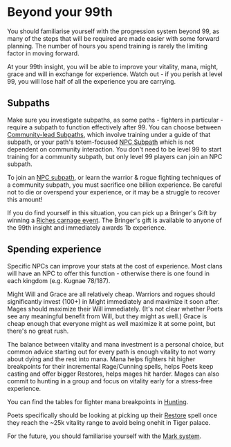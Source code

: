 # Beyond your 99th

You should familiarise yourself with the progression system beyond 99, as many of the steps that will be required are made easier with some forward planning. The number of hours you spend training is rarely the limiting factor in moving forward.

At your 99th insight, you will be able to improve your vitality, mana, might, grace and will in exchange for experience. Watch out - if you perish at level 99, you will lose half of all the experience you are carrying.

## Subpaths

Make sure you investigate subpaths, as some paths - fighters in particular - require a subpath to function effectively after 99. You can choose between [Community-lead Subpaths](character/community-subpath.md), which involve training under a guide of that subpath, or your path's totem-focused [NPC Subpath](character/npc-subpath.md) which is not dependent on community interaction. You don't need to be level 99 to start training for a community subpath, but only level 99 players can join an NPC subpath.

To join an [NPC subpath](character/npc-subpath.md), or learn the warrior & rogue fighting techniques of a community subpath, you must sacrifice one billion experience. Be careful not to die or overspend your experience, or it may be a struggle to recover this amount!

If you do find yourself in this situation, you can pick up a Bringer's Gift by winning a [Riches carnage event](community/carnage-events.md). The Bringer's gift is available to anyone of the 99th insight and immediately awards 1b experience.

## Spending experience

Specific NPCs can improve your stats at the cost of experience. Most clans will have an NPC to offer this function - otherwise there is one found in each kingdom (e.g. Kugnae 78/187).

Might Will and Grace are all relatively cheap. Warriors and rogues should significantly invest (100+) in Might immediately and maximize it soon after. Mages should maximize their Will immediately. (It's not clear whether Poets see any meaningful benefit from Will, but they might as well.) Grace is cheap enough that everyone might as well maximize it at some point, but there's no great rush.

The balance between vitality and mana investment is a personal choice, but common advice starting out for every path is enough vitality to not worry about dying and the rest into mana. Mana helps fighters hit higher breakpoints for their incremental Rage/Cunning spells, helps Poets keep casting and offer bigger Restores, helps mages hit harder. Mages can also commit to hunting in a group and focus on vitality early for a stress-free experience.

You can find the tables for fighter mana breakpoints in [Hunting](combat/hunting.md).

Poets specifically should be looking at picking up their [Restore](quests/restore.md) spell once they reach the ~25k vitality range to avoid being onehit in Tiger palace.

For the future, you should familiarise yourself with the [Mark system](character/marks.md).
